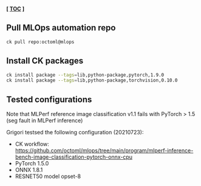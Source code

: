 **[ [TOC](../README.md) ]**

## Pull MLOps automation repo

```bash
ck pull repo:octoml@mlops
```

## Install CK packages

```bash
ck install package --tags=lib,python-package,pytorch,1.9.0
ck install package --tags=lib,python-package,torchvision,0.10.0
```

## Tested configurations

Note that MLPerf reference image classification v1.1 fails with PyTorch > 1.5 (seg fault in MLPerf inference)

Grigori testsed the following configuration (20210723):
* CK workflow: https://github.com/octoml/mlops/tree/main/program/mlperf-inference-bench-image-classification-pytorch-onnx-cpu
* PyTorch 1.5.0
* ONNX 1.8.1
* RESNET50 model opset-8

